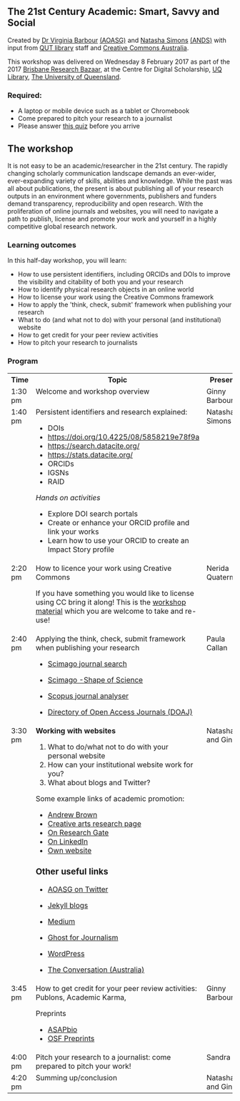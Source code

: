 ## The 21st Century Academic: Smart, Savvy and Social
Created by [Dr Virginia Barbour](https://twitter.com/ginnybarbour) [(AOASG)](https://twitter.com/openaccess_anz) and [Natasha Simons](https://twitter.com/n_simons) [(ANDS)](http://www.ands.org.au/) with input from [QUT library](https://www.library.qut.edu.au/) staff and [Creative Commons Australia](http://creativecommons.org.au/).
 
This workshop was delivered on Wednesday 8 February 2017 as part of the 2017 [Brisbane Research Bazaar](https://2017.resbaz.com/brisbane),  at the Centre for Digital Scholarship, [UQ Library](https://www.library.uq.edu.au/), [The University of Queensland](https://www.uq.edu.au/).
 
### Required:

- A laptop or mobile device such as a tablet or Chromebook
- Come prepared to pitch your research to a journalist
- Please answer [this quiz](https://goo.gl/forms/BESSSxaLoghi7BcD2) before you arrive
 
## The workshop

It is not easy to be an academic/researcher in the 21st century. The rapidly changing scholarly communication landscape demands an ever-wider, ever-expanding variety of skills,
abilities and knowledge. While the past was all about publications, the present is about publishing all of your research outputs in an environment where governments, publishers and
funders demand transparency, reproducibility and open research. With the proliferation of online journals and websites, you will need to navigate a path to publish, license and promote your
work and yourself in a highly competitive global research network.
 
### Learning outcomes

In this half-day workshop, you will learn:
 
- How to use persistent identifiers, including ORCIDs and DOIs to improve the visibility and citability of both you and your research
- How to identify physical research objects in an online world
- How to license your work using the Creative Commons framework
- How to apply the 'think, check, submit' framework when publishing your research
- What to do (and what not to do) with your personal (and institutional) website
- How to get credit for your peer review activities
- How to pitch your research to journalists
 
### Program
 
<table>
 
<tr>
  <th>Time</th>
  <th>Topic</th>
  <th>Presenter</th>
</tr>
 
<tr>
  <td valign="top">1:30 pm</td>
  <td valign="top">Welcome and workshop overview</td>
  <td valign="top">Ginny Barbour</td>
</tr>
 
<tr>
  <td valign="top">1:40 pm</td>
  <td valign="top">Persistent identifiers and research explained:
  
- DOIs
- https://doi.org/10.4225/08/5858219e78f9a
- https://search.datacite.org/
- https://stats.datacite.org/
- ORCIDs
- IGSNs
- RAID
 
<em>Hands on activities</em>

- Explore DOI search portals
- Create or enhance your ORCID profile and link your works
- Learn how to use your ORCID to create an Impact Story profile</td>
 
<td valign="top">Natasha Simons</td>
</tr>
 
<tr>
 
  <td valign="top">2:20 pm</td>
  <td valign="top">How to licence your work using Creative Commons<br \>
 
If you have something you would like to license using CC bring it along!
This is the <a href="https://docs.google.com/document/d/1tPsc8RDKBJP7R5Z81PYy7vO4sPoYFlJGFK9DDkbjpM0/edit?usp=sharing">workshop material</a> which you are welcome to take and re-use!
</td>
 
  <td valign="top">Nerida Quatermass</td>
</tr>
<tr>
<td valign="top">2:40 pm </td>
<td valign="top">Applying the think, check, submit framework when publishing your research

- [Scimago journal search](http://www.scimagojr.com/)
- [Scimago -Shape of Science](http://www.scimagojr.com/shapeofscience/)
- [Scopus journal analyser](https://www.scopus.com/source/eval.uri)
- [Directory of Open Access Journals (DOAJ)](https://doaj.org/)  </td>
  <td valign="top">Paula Callan</td>
  </tr>
  
  <tr>
  <td valign="top">3:30 pm </td>
  <td valign="top"><strong>Working with websites</strong>
  
1. What to do/what not to do with your personal website
2. How can your institutional website work for you?
3. What about blogs and Twitter?

Some example links of academic promotion:
 
- [Andrew Brown](https://experts.griffith.edu.au/academic/andrew.r.brown)
- [Creative arts research page](https://www.gccar.com.au/griffith-centre-for-creative-arts-research/members/full/andrew-brown/)
- [On Research Gate](https://www.researchgate.net/profile/Andrew_Brown11)
- [On LinkedIn](https://www.linkedin.com/in/andrew-brown-168473/)
- [Own website](http://explodingart.com/wp/)
 
### Other useful links

- [AOASG on Twitter](twitter.com/openaccess_anz)
- [Jekyll blogs](https://jekyllrb.com/)
- [Medium](https://medium.com)
- [Ghost for Journalism](https://blog.ghost.org/)
- [WordPress](https://wordpress.com/)
- [The Conversation (Australia)](https://theconversation.com/au) </td>
 
  <td valign="top">Natasha and Ginny  </td>
  </tr>
  <tr>
  <td valign="top">3:45 pm </td>
  <td valign="top">How to get credit for your peer review activities: Publons, Academic Karma,
Preprints

- [ASAPbio](http://asapbio.org/)
- [OSF Preprints](https://osf.io/preprints ) </td>
  <td valign="top">Ginny Barbour  </td>
  </tr>
  <tr>
  <td valign="top">4:00 pm </td>
  <td valign="top">Pitch your research to a journalist: come prepared to pitch your work!  </td>
  <td valign="top">Sandra Fry  </td>
  </tr>
  <tr>
  <td valign="top">4:20 pm</td>
    <td valign="top">Summing up/conclusion  </td>
  <td valign="top">Natasha and Ginny  </td>
  </tr>
   
</table>
